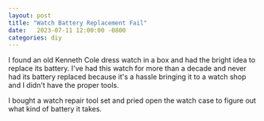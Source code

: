 ```yaml
---
layout: post
title: "Watch Battery Replacement Fail"
date:   2023-07-11 12:00:00 -0800
categories: diy
---
```


I found an old Kenneth Cole dress watch in a box and had the bright idea to replace its battery. I've had this watch for more than a decade and never had its battery replaced because it's a hassle bringing it to a watch shop and I didn't have the proper tools.

I bought a watch repair tool set and pried open the watch case to figure out what kind of battery it takes.